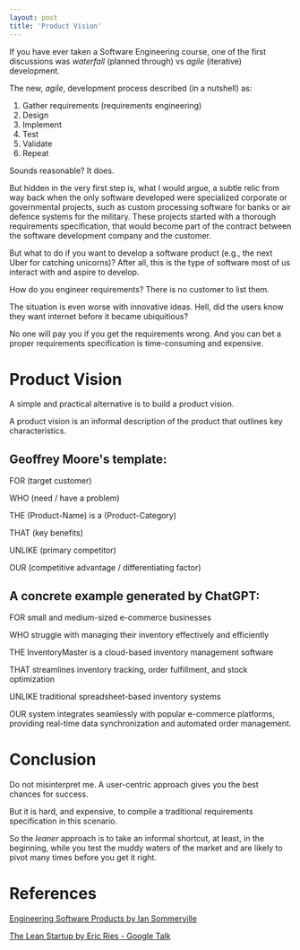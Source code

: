 ```yaml
---
layout: post
title: 'Product Vision'
---
```


If you have ever taken a Software Engineering course, one of the first discussions was *waterfall* (planned through) vs *agile* (iterative) development.

The new, *agile*, development process described (in a nutshell) as:
1. Gather requirements (requirements engineering)
2. Design
3. Implement
4. Test
5. Validate
6. Repeat

Sounds reasonable? It does.

But hidden in the very first step is, what I would argue, a subtle relic from way back when the only software developed were specialized corporate or governmental projects, such as custom processing software for banks or air defence systems for the military. These projects started with a thorough requirements specification, that would become part of the contract between the software development company and the customer.

But what to do if you want to develop a software product (e.g., the next Uber for catching unicorns)? After all, this is the type of software most of us interact with and aspire to develop.

How do you engineer requirements? There is no customer to list them.

The situation is even worse with innovative ideas. Hell, did the users know they want internet before it became ubiquitious?

No one will pay you if you get the requirements wrong. And you can bet a proper requirements specification is time-consuming and expensive.

# Product Vision

A simple and practical alternative is to build a product vision.

A product vision is an informal description of the product that outlines key characteristics.

## Geoffrey Moore's template:

FOR (target customer)

WHO (need / have a problem)

THE (Product-Name) is a (Product-Category)

THAT (key benefits)

UNLIKE (primary competitor)

OUR (competitive advantage / differentiating factor)

## A concrete example generated by ChatGPT:

FOR small and medium-sized e-commerce businesses

WHO struggle with managing their inventory effectively and efficiently

THE InventoryMaster is a cloud-based inventory management software

THAT streamlines inventory tracking, order fulfillment, and stock optimization

UNLIKE traditional spreadsheet-based inventory systems

OUR system integrates seamlessly with popular e-commerce platforms, providing real-time data synchronization and automated order management.

# Conclusion
Do not misinterpret me. A user-centric approach gives you the best chances for success.

But it is hard, and expensive, to compile a traditional requirements specification in this scenario.

So the *leaner* approach is to take an informal shortcut, at least, in the beginning, while you test the muddy waters of the market and are likely to pivot many times before you get it right.

# References
[Engineering Software Products by Ian Sommerville](https://iansommerville.com/engineering-software-products/)

[The Lean Startup by Eric Ries - Google Talk](https://www.youtube.com/watch?v=fEvKo90qBns&list=PPSV)